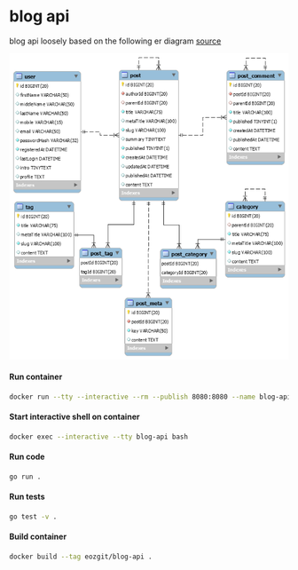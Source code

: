 # blog api

blog api loosely based on the following er diagram [source](https://mysql.tutorials24x7.com/blog/guide-to-design-a-database-for-blog-management-in-mysql)

[![er diagram](er.png)](https://mysql.tutorials24x7.com/blog/guide-to-design-a-database-for-blog-management-in-mysql)


#### Run container
```sh
docker run --tty --interactive --rm --publish 8080:8080 --name blog-api eozgit/blog-api
```

#### Start interactive shell on container
```sh
docker exec --interactive --tty blog-api bash
```

#### Run code
```sh
go run .
```

#### Run tests
```sh
go test -v .
```

#### Build container
```sh
docker build --tag eozgit/blog-api .
```
